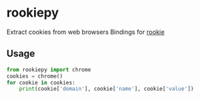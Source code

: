 # rookiepy

Extract cookies from web browsers
Bindings for [rookie](https://github.com/thewh1teagle/rookie)

## Usage

```python
from rookiepy import chrome
cookies = chrome()
for cookie in cookies:
    print(cookie['domain'], cookie['name'], cookie['value'])
```
